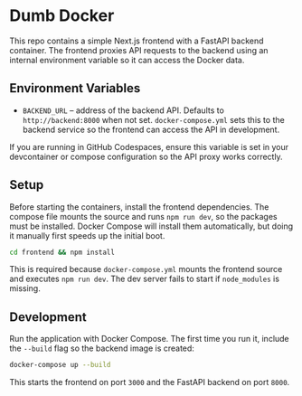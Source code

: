 # Dumb Docker

This repo contains a simple Next.js frontend with a FastAPI backend container. The frontend proxies API
requests to the backend using an internal environment variable so it can access the Docker data.

## Environment Variables

- `BACKEND_URL` – address of the backend API. Defaults to `http://backend:8000` when not set.
  `docker-compose.yml` sets this to the backend service so the frontend can access the API in
  development.

If you are running in GitHub Codespaces, ensure this variable is set in your devcontainer or compose
configuration so the API proxy works correctly.

## Setup

Before starting the containers, install the frontend dependencies. The compose file mounts the source and runs `npm run dev`, so the packages must be installed. Docker Compose will install them automatically, but doing it manually first speeds up the initial boot.

```bash
cd frontend && npm install
```

This is required because `docker-compose.yml` mounts the frontend source and
executes `npm run dev`. The dev server fails to start if `node_modules` is
missing.

## Development

Run the application with Docker Compose. The first time you run it, include the
`--build` flag so the backend image is created:

```bash
docker-compose up --build
```

This starts the frontend on port `3000` and the FastAPI backend on port `8000`.

